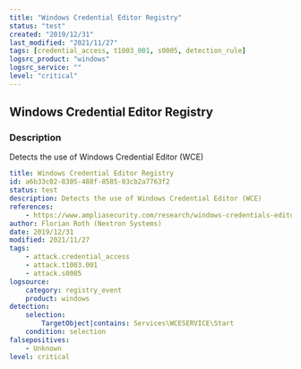 ```yaml
---
title: "Windows Credential Editor Registry"
status: "test"
created: "2019/12/31"
last_modified: "2021/11/27"
tags: [credential_access, t1003_001, s0005, detection_rule]
logsrc_product: "windows"
logsrc_service: ""
level: "critical"
---
```


## Windows Credential Editor Registry

### Description

Detects the use of Windows Credential Editor (WCE)

```yml
title: Windows Credential Editor Registry
id: a6b33c02-8305-488f-8585-03cb2a7763f2
status: test
description: Detects the use of Windows Credential Editor (WCE)
references:
    - https://www.ampliasecurity.com/research/windows-credentials-editor/
author: Florian Roth (Nextron Systems)
date: 2019/12/31
modified: 2021/11/27
tags:
    - attack.credential_access
    - attack.t1003.001
    - attack.s0005
logsource:
    category: registry_event
    product: windows
detection:
    selection:
        TargetObject|contains: Services\WCESERVICE\Start
    condition: selection
falsepositives:
    - Unknown
level: critical

```

